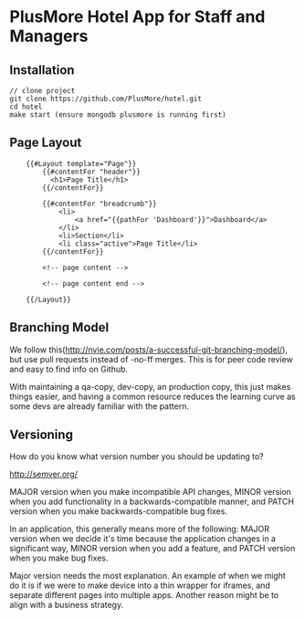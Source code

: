 # PlusMore Hotel App for Staff and Managers


## Installation

```
// clone project
git clone https://github.com/PlusMore/hotel.git
cd hotel
make start (ensure mongodb plusmore is running first)
```


## Page Layout
```
    {{#Layout template="Page"}}
        {{#contentFor "header"}}
          <h1>Page Title</h1>
        {{/contentFor}}

        {{#contentFor "breadcrumb"}}
            <li>
                <a href="{{pathFor 'Dashboard'}}">Dashboard</a>
            </li>
            <li>Section</li>
            <li class="active">Page Title</li>
        {{/contentFor}}

        <!-- page content -->
        
        <!-- page content end -->

    {{/Layout}}
```


## Branching Model
We follow this(http://nvie.com/posts/a-successful-git-branching-model/), but use pull requests instead of -no-ff merges. This is for peer code review and easy to find info on Github. 

With maintaining a qa-copy, dev-copy, an production copy, this just makes things easier, and having a common resource reduces the learning curve as some devs are already familiar with the pattern.


## Versioning
How do you know what version number you should be updating to?

http://semver.org/

MAJOR version when you make incompatible API changes,
MINOR version when you add functionality in a backwards-compatible manner, and
PATCH version when you make backwards-compatible bug fixes.

In an application, this generally means more of the following: 
MAJOR version when we decide it's time because the application changes in a significant way,
MINOR version when you add a feature, and
PATCH version when you make bug fixes.

Major version needs the most explanation. An example of when we might do it is if we were to make device into a thin wrapper for iframes, and separate different pages into multiple apps. Another reason might be to align with a business strategy. 

